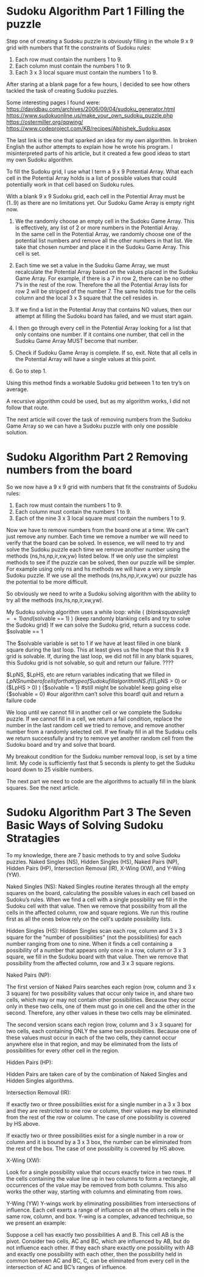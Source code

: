 # Sudoku Algorithm Part 1 Filling the puzzle

Step one of creating a Sudoku puzzle is obviously filling in the whole 9 x 9 grid with numbers that fit the constraints of Sudoku rules:

1. Each row must contain the numbers 1 to 9.
2. Each column must contain the numbers 1 to 9.
3. Each 3 x 3 local square must contain the numbers 1 to 9.

After staring at a blank page for a few hours, I decided to see how others tackled the task of creating Sudoku puzzles.

Some  interesting pages I found were:
https://davidbau.com/archives/2006/09/04/sudoku_generator.html
https://www.sudokuonline.us/make_your_own_sudoku_puzzle.php
https://ostermiller.org/qqwing/
https://www.codeproject.com/KB/recipes/Abhishek_Sudoku.aspx

The last link is the one that sparked an idea for my own algorithm. In broken English the author attempts to explain how he wrote his program. I misinterpreted parts of his article, but it created a few good ideas to start my own Sudoku algorithm.

To fill the Sudoku grid, I use what I term a 9 x 9 Potential Array. What each cell in the Potential Array holds is a list of possible values that could potentially work in that cell based on Sudoku rules.

With a blank 9 x 9 Sudoku grid, each cell in the Potential Array must be (1..9) as there are no limitations yet. Our Sudoku Game Array is empty right now.

1. We the randomly choose an empty cell in the Sudoku Game Array. This is effectively, any list of 2 or more numbers in the Potential Array.  
In the same cell in the Potential Array, we randomly choose one of the potential list numbers and remove all the other numbers in that list. 
We take that chosen number and place it in the Sudoku Game Array.
This cell is set.

2. Each time we set a value in the Sudoku Game Array, we must recalculate the Potential Array based on the values placed in the Sudoku Game Array. For example, if there is a 7 in row 2, there can be no other 7’s in the rest of the row. Therefore the all the Potential Array lists for row 2 will be stripped of the number 7. The same holds true for the cells column and the local 3 x 3 square that the cell resides in.

3. If we find a list in the Potential Array that contains NO values, then our attempt at filling the Sudoku board has failed, and we must start again.

4. I then go through every cell in the Potential Array looking for a list that only contains one number. If it contains one number, that cell in the Sudoku Game Array MUST become that number.

5. Check if Sudoku Game Array is complete. If so, exit. Note that all cells in the Potential Array will have a single values at this point.

6. Go to step 1.

Using this method finds a workable Sudoku grid between 1 to ten try’s on average.

A recursive algorithm could be used, but as my algorithm works, I did not follow that route. 

The next article will cover the task of removing numbers from the Sudoku Game Array so we can have a Sudoku puzzle with only one possible solution.

# Sudoku Algorithm Part 2 Removing numbers from the board

So we now have a 9 x 9 grid with numbers that fit the constraints of Sudoku rules:

1. Each row must contain the numbers 1 to 9.
2. Each column must contain the numbers 1 to 9.
3. Each of the nine 3 x 3 local square must contain the numbers 1 to 9.

Now we have to remove numbers from the board one at a time. We can’t just remove any number. Each time we remove a number we will need to verify that the board can be solved. In essence, we will need to  try and solve the Sudoku puzzle each time we remove another number using the methods (ns,hs,np,ir,xw,yw) listed below. If we only use the simplest methods to see if the puzzle can be solved, then our puzzle will be simpler. For example using only ns and hs methods we will have a very simple Sudoku puzzle. If we use all the methods (ns,hs,np,ir,xw,yw) our puzzle has the potential to be more difficult. 

So obviously we need to write a Sudoku solving algorithm with the ability to try all the methods (ns,hs,np,ir,xw,yw).

My Sudoku solving algorithm uses a while loop:
while ( ($blanksquaresleft == 1) and ($solvable == 1) ) {keep randomly blanking cells and try to solve the Sudoku grid}
If we can solve the Sudoku grid,  return a success code. $solvable == 1

The $solvable variable is set to 1 if we have at least filled in one blank square during the last loop. This at least gives us the hope that this 9 x 9 grid is solvable. If, during the last loop, we did not fill in any blank squares, this Sudoku grid is not solvable, so quit and return our failure. ????

$LpNS, $LpHS, etc are return variables indicating that we filled in $LpNS number of cells for that type of Sudoku fill algorithm NS.
if ( ($LpNS > 0) or ($LpHS > 0) ) {$solvable = 1} #still might be solvable! keep going
else {$solvable = 0} #our algorithm can’t solve this board! quit and return a failure code

We loop until we cannot fill in another cell or we complete the Sudoku puzzle. 
If we cannot fill in a cell, we return a fail condition, replace the number in the last random cell we tried to remove, and remove another number from a randomly selected cell. 
If we finally fill in all the Sudoku cells we return successfully and try to remove yet another random cell from the Sudoku board and try and solve that board.

My breakout condition for the Sudoku number removal loop, is set by a time limit. My code is sufficiently fast that 5 seconds is plenty to get the Suduku board down to 25 visible numbers.

The next part we need to code are the algorithms to actually fill in the blank squares. See the next article.

#  Sudoku Algorithm Part 3 The Seven Basic Ways of Solving Sudoku Stratagies

To my knowledge, there are 7 basic methods to try and solve Sudoku puzzles. Naked Singles (NS), Hidden Singles (HS), Naked Pairs (NP), Hidden Pairs (HP), Intersection Removal (IR), X-Wing (XW), and Y-Wing (YW).

Naked Singles (NS): Naked Singles routine iterates through all the empty squares on the board, calculating the possible values in each cell based on Sudoku’s rules. When we find a cell with a single possibility we fill in the Sudoku cell with that value.  Then we remove that possibility from all the cells in the affected column, row and square regions. We run this routine first as all the ones below rely on the cell's update possibility lists.

Hidden Singles (HS): Hidden Singles scan each row, column and 3 x 3 square for the "number of possibilities" (not the possibilities) for each number ranging from one to nine. When it finds a cell containing a possibility of a number that appears only once in a row, column or 3 x 3 square, we fill in the Sudoku board with that value.  Then we remove that possibility from the affected column, row and 3 x 3 square regions.

Naked Pairs (NP):

The first version of Naked Pairs searches each region (row, column and 3 x 3 square) for two possibility values that occur only twice in, and share two cells, which may or may not contain other possibilities. Because they occur
only in these two cells, one of them must go in one cell and the other in the second. Therefore, any other values in these two cells may be eliminated.

The second version scans each region (row, column and 3 x 3 square) for two cells, each containing ONLY the same two possibilities. Because one of these values must occur in each of the two cells, they cannot occur anywhere else in that region, and may be eliminated from the lists of possibilities for every other cell in the region.

Hidden Pairs (HP):

Hidden Pairs are taken care of  by the combination of Naked Singles and Hidden Singles algorithms.

Intersection Removal (IR):

If exactly two or three possibilities exist for a single number in a 3 x 3 box and they are restricted to one row or column, their values may be eliminated from the rest of the row or column. The case of one possibility is covered by HS above.

If exactly two or three possibilities exist for a single number in a row or column and it is bound by a 3 x 3 box, the number can be eliminated from the rest of the box. The case of one possibility is covered by HS above.

X-Wing (XW):

Look for a single possibility value that occurs exactly twice in two rows. If the cells containing
the value line up in two columns to form a rectangle, all occurrences of the value may be
removed from both columns. This also works the other way, starting with columns and eliminating
from rows.

Y-Wing (YW)
Y-wings work by eliminating possibilities from intersections of influence. Each cell exerts
a range of influence on all the others cells in the same row, column, and box. Y-wing is a
complex, advanced technique, so we present an example:

Suppose a cell has exactly two possibilities A and B. This cell AB is the pivot. Consider
two cells, AC and BC, which are influenced by AB, but do not influence each other. If they
each share exactly one possibility with AB and exactly one possibility with each other, then
the possibility held in common between AC and BC, C, can be eliminated from every cell in
the intersection of AC and BC’s ranges of influence.
